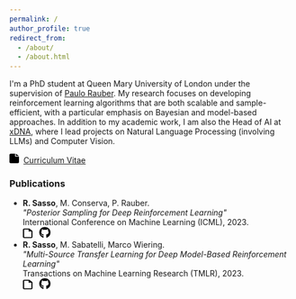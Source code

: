 ```yaml
---
permalink: /
author_profile: true
redirect_from: 
  - /about/
  - /about.html
---
```


I'm a PhD student at Queen Mary University of London under the supervision of [Paulo Rauber](https://www.paulorauber.com/). My research focuses on developing reinforcement learning algorithms that are both scalable and sample-efficient, with a particular emphasis on Bayesian and model-based approaches. In addition to my academic work, I am also the Head of AI at [xDNA](https://xdna.nl/), where I lead projects on Natural Language Processing (involving LLMs) and Computer Vision. 

[<img src="../images/file-solid.svg" width="17" height="17">](../files/CV.pdf) &nbsp;[Curriculum Vitae](../files/CV.pdf)


### Publications
* **R. Sasso**, M. Conserva, P. Rauber. \
*"Posterior Sampling for Deep Reinforcement Learning"*\
International Conference on Machine Learning (ICML), 2023.\
[<img src="../images/file-regular.svg" width="17" height="17">](https://arxiv.org/pdf/2305.00477.pdf)&nbsp;&nbsp;&nbsp;[<img src="../images/github.svg" width="20" height="20">](https://github.com/remosasso/PSDRL)
* **R. Sasso**, M. Sabatelli, Marco Wiering. \
*"Multi-Source Transfer Learning for Deep Model-Based Reinforcement Learning"*\
Transactions on Machine Learning Research (TMLR), 2023. \
[<img src="../images/file-regular.svg" width="17" height="17">](https://arxiv.org/pdf/2205.14410.pdf)&nbsp;&nbsp;&nbsp;[<img src="../images/github.svg" width="20" height="20">](https://github.com/remosasso/multi-source-TL-for-deep-MBRL)

